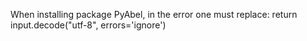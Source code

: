 When installing package PyAbel, in the error one must replace:
return input.decode("utf-8", errors='ignore')
